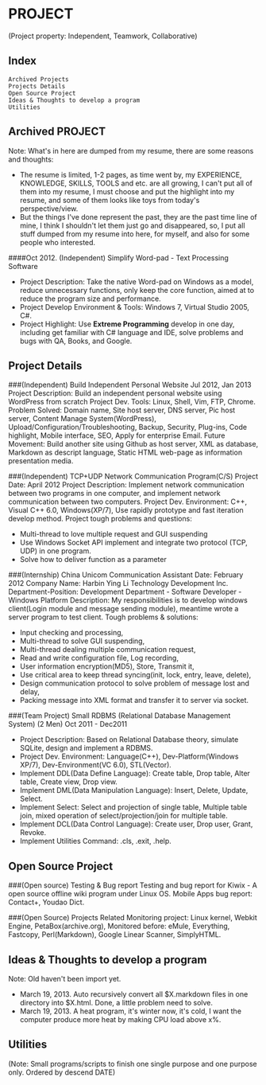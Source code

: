 PROJECT
========================================================
(Project property: Independent, Teamwork, Collaborative)


Index
-----------------------------------------
    Archived Projects
    Projects Details
    Open Source Project
    Ideas & Thoughts to develop a program
    Utilities




Archived PROJECT
------------------------------------------------------------------------------------
Note: What's in here are dumped from my resume, there are some reasons and thoughts:   
* The resume is limited, 1-2 pages, as time went by, my EXPERIENCE, KNOWLEDGE, SKILLS, TOOLS and etc. are all growing, I can't put all of them into my resume, I must choose and put the highlight into my resume, and some of them looks like toys from today's perspective/view.   
* But the things I've done represent the past, they are the past time line of mine, I think I shouldn't let them just go and disappeared, so, I put all stuff dumped from my resume into here, for myself, and also for some people who interested.  

####Oct 2012. (Independent) Simplify Word-pad - Text Processing Software
* Project Description: Take the native Word-pad on Windows as a model, reduce unnecessary functions, only keep the core function, aimed at to reduce the program size and performance.   
* Project Develop Environment & Tools: Windows 7, Virtual Studio 2005, C#.   
* Project Highlight: Use __Extreme Programming__ develop in one day, including get familiar with C# language and IDE, solve problems and bugs with QA, Books, and Google.   


Project Details
----------------
###(Independent) Build Independent Personal Website Jul 2012, Jan 2013
Project Description: Build an independent personal website using WordPress from scratch
Project Dev. Tools: Linux, Shell, Vim, FTP, Chrome.
Problem Solved: Domain name, Site host server, DNS server, Pic host server, Content Manage System(WordPress), Upload/Configuration/Troubleshooting, Backup, Security, Plug-ins, Code highlight, Mobile interface, SEO, Apply for enterprise Email.
Future Movement: Build another site using Github as host server, XML as database, Markdown as descript language, Static HTML web-page as information presentation media.   

###(Independent) TCP+UDP Network Communication Program(C/S)
Project Date: April 2012
Project Description: Implement network communication between two programs in one computer, and implement network communication between two computers.
Project Dev. Environment: C++, Visual C++ 6.0, Windows(XP/7), Use rapidly prototype and fast iteration develop method.
Project tough problems and questions:
* Multi-thread to love multiple request and GUI suspending
* Use Windows Socket API implement and integrate two protocol (TCP, UDP) in one program.
* Solve how to deliver function as a parameter   

###(Internship) China Unicom Communication Assistant
Date: February 2012
Company Name: Harbin Ying Li Technology Development Inc.
Department-Position: Development Department - Software Developer - Windows Platform
Description: My responsibilities is to develop windows client(Login module and message sending module), meantime wrote a server program to test client. 
Tough problems & solutions:
* Input checking and processing, 
* Multi-thread to solve GUI suspending, 
* Multi-thread dealing multiple communication request, 
* Read and write configuration file, Log recording, 
* User information encryption(MD5), Store, Transmit it, 
* Use critical area to keep thread syncing(init, lock, entry, leave, delete), 
* Design communication protocol to solve problem of message lost and delay, 
* Packing message into XML format and transfer it to server via socket.   

###(Team Project) Small RDBMS (Relational Database Management System) (2 Men) Oct 2011 - Dec2011
* Project Description: Based on Relational Database theory, simulate SQLite, design and implement a RDBMS.
* Project Dev. Environment: Language(C++), Dev-Platform(Windows XP/7), Dev-Environment(VC 6.0), STL(Vector). 
* Implement DDL(Data Define Language): Create table, Drop table, Alter table, Create view, Drop view.
* Implement DML(Data Manipulation Language): Insert, Delete, Update, Select. 
* Implement Select: Select and projection of single table, Multiple table join, mixed operation of select/projection/join for multiple table. 
* Implement DCL(Data Control Language): Create user, Drop user, Grant, Revoke. 
* Implement Utilities Command: .cls, .exit, .help.   


Open Source Project
--------------------
###(Open source) Testing & Bug report
Testing and bug report for Kiwix - A open source offline wiki program under Linux OS. 
Mobile Apps bug report: Contact+, Youdao Dict.
 
###(Open Source) Projects Related
Monitoring project: Linux kernel, Webkit Engine, PetaBox(archive.org),
Monitored before: eMule, Everything, Fastcopy, Perl(Markdown), Google Linear Scanner, SimplyHTML.


Ideas & Thoughts to develop a program
--------------------------------------
Note: Old haven't been import yet.  
* March 19, 2013. Auto recursively convert all $X.markdown files in one directory into $X.html. Done, a little problem need to solve.  
* March 19, 2013. A heat program, it's winter now, it's cold, I want the computer produce more heat by making CPU load above x%.  

Utilities
---------
(Note: Small programs/scripts to finish one single purpose and one purpose only. Ordered by descend DATE)  



